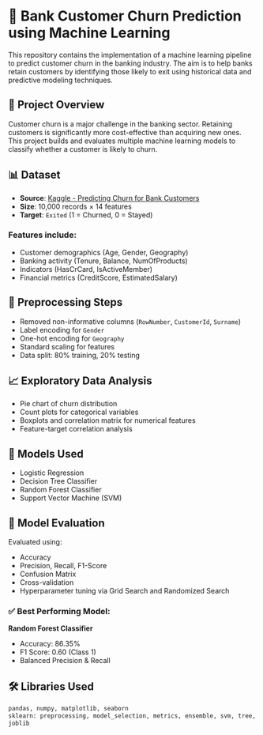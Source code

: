 # 🏦 Bank Customer Churn Prediction using Machine Learning

This repository contains the implementation of a machine learning pipeline to predict customer churn in the banking industry. The aim is to help banks retain customers by identifying those likely to exit using historical data and predictive modeling techniques.

## 📌 Project Overview

Customer churn is a major challenge in the banking sector. Retaining customers is significantly more cost-effective than acquiring new ones. This project builds and evaluates multiple machine learning models to classify whether a customer is likely to churn.

## 📊 Dataset

- **Source**: [Kaggle - Predicting Churn for Bank Customers](https://www.kaggle.com/datasets/adammaus/predicting-churn-for-bank-customers)
- **Size**: 10,000 records × 14 features
- **Target**: `Exited` (1 = Churned, 0 = Stayed)

### Features include:

- Customer demographics (Age, Gender, Geography)
- Banking activity (Tenure, Balance, NumOfProducts)
- Indicators (HasCrCard, IsActiveMember)
- Financial metrics (CreditScore, EstimatedSalary)

## 🔧 Preprocessing Steps

- Removed non-informative columns (`RowNumber`, `CustomerId`, `Surname`)
- Label encoding for `Gender`
- One-hot encoding for `Geography`
- Standard scaling for features
- Data split: 80% training, 20% testing

## 📈 Exploratory Data Analysis

- Pie chart of churn distribution
- Count plots for categorical variables
- Boxplots and correlation matrix for numerical features
- Feature-target correlation analysis

## 🤖 Models Used

- Logistic Regression
- Decision Tree Classifier
- Random Forest Classifier
- Support Vector Machine (SVM)

## 🏁 Model Evaluation

Evaluated using:

- Accuracy
- Precision, Recall, F1-Score
- Confusion Matrix
- Cross-validation
- Hyperparameter tuning via Grid Search and Randomized Search

### ✅ Best Performing Model:
**Random Forest Classifier**
- Accuracy: 86.35%
- F1 Score: 0.60 (Class 1)
- Balanced Precision & Recall

## 🛠️ Libraries Used

```python
pandas, numpy, matplotlib, seaborn
sklearn: preprocessing, model_selection, metrics, ensemble, svm, tree, linear_model
joblib
